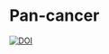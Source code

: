 # Pan-cancer
[![DOI](https://zenodo.org/badge/892017453.svg)](https://doi.org/10.5281/zenodo.14197350)

